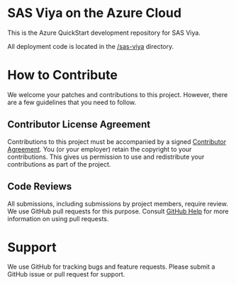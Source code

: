 # SAS Viya on the Azure Cloud
This is the Azure QuickStart development repository for SAS Viya.

All deployment code is located in the [/sas-viya](/sas-viya) directory.

# How to Contribute

We welcome your patches and contributions to this project. However, there are
a few guidelines that you need to follow.

## Contributor License Agreement

Contributions to this project must be accompanied by a signed
[Contributor Agreement](ContributorAgreement.txt).
You (or your employer) retain the copyright to your contributions.
This gives us permission to use and redistribute your contributions as
part of the project.

## Code Reviews

All submissions, including submissions by project members, require review. We
use GitHub pull requests for this purpose. Consult
[GitHub Help](https://help.github.com/articles/about-pull-requests/) for more
information on using pull requests.

# Support

We use GitHub for tracking bugs and feature requests. Please submit a GitHub issue or pull request for support.
